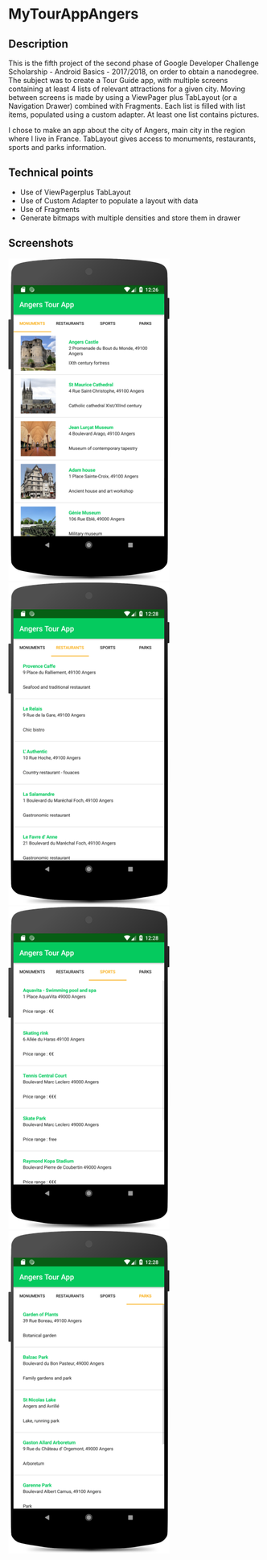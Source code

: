 # MyTourAppAngers

## Description
This is the fifth project of the second phase of Google Developer Challenge Scholarship - Android Basics - 2017/2018, on order to obtain a nanodegree. The subject was to create a Tour Guide app, with multiple screens containing at least 4 lists of relevant attractions for a given city. Moving between screens is made by using a ViewPager plus TabLayout (or a Navigation Drawer) combined with Fragments.
Each list is filled with list items, populated using a custom adapter. At least one list contains pictures.

I chose to make an app about the city of Angers, main city in the region where I live in France. TabLayout gives access to monuments, restaurants, sports and parks information.

## Technical points
<ul>
  <li>Use of ViewPagerplus TabLayout</li>
  <li>Use of Custom Adapter to populate a layout with data</li>
  <li>Use of Fragments</li>
  <li>Generate bitmaps with multiple densities and store them in drawer</li>
</ul>

## Screenshots
<img src="/images/Screenshot_1.png" width="320" height="640"> <img src="/images/Screenshot_2.png" width="320" height="640"> <img src="/images/Screenshot_3.png" width="320" height="640"><img src="/images/Screenshot_4.png" width="320" height="640">
